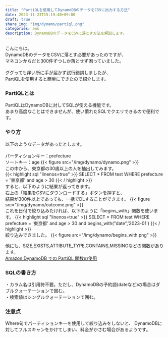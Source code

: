 ```yaml
---
title: "PartiQLを使用してDynamoDBのデータをCSVに出力する方法"
date: 2023-11-23T15:19:40+09:00
draft: true
share_img: "img/dynamo/partiql.png"
categories: aws
description: DynamoDBのデータをCSVに落とす方法を解説します。
---
```


こんにちは。  
DynamoDBのデータをCSVに落とす必要があったのですが、  
マネコンからだと300件ずつしか落とせず困っていました。  
<br>
ググっても痒い所に手が届かず試行錯誤しましたが、  
PartiQLを使用すると簡単にできたので紹介します。
<br>

### PartiQLとは
PartiQLはDynamoDBに対してSQLが使える機能です。  
あまり高度なことはできませんが、使い慣れたSQLでクエリできるので便利です。  

### やり方
以下のようなデータがあったとします。  
<br>
パーティションキー：prefecture  
ソートキー：age
{{< figure src="/img/dynamo/dynamo.png" >}}
<br>
この中から、東京都の30歳以上の人を抽出してみます。  
{{< highlight sql "linenos=true" >}}
SELECT * FROM test WHERE prefecture = '東京都' and age > 30
{{< / highlight >}}
<br>
すると、以下のように結果が返ってきます。  
右上の「結果をCSVにダウンロードする」ボタンを押すと、  
結果が300件以上であっても、一括でDLすることができます。
{{< figure src="/img/dynamo/outcome.png" >}}
<br>
これを日付で絞り込みたければ、以下のように「begins_with」関数を使います。
{{< highlight sql "linenos=true" >}}
SELECT * FROM test WHERE prefecture = '東京都' and age > 30 and begins_with("date",'2023-01')
{{< / highlight >}}
<br>
絞り込みできました。
{{< figure src="/img/dynamo/begins_with.png" >}}

他にも、SIZE,EXISTS,ATTIBUTE_TYPE,CONTAINS,MISSINGなどの関数があります。  
[Amazon DynamoDB での PartiQL 関数の使用](https://docs.aws.amazon.com/ja_jp/amazondynamodb/latest/developerguide/ql-functions.html)  

### SQLの書き方
・カラム名は引用符不要。ただし、DynamoDBの予約語(dateなど)の場合はダブルクォーテーションで囲む。  
・検索値はシングルクォーテーションで囲む。

### 注意点
Where句でパーティションキーを使用して絞り込みをしないと、  DynamoDBに対してフルスキャンをかけてしまい、料金がかさむ場合があるようです。